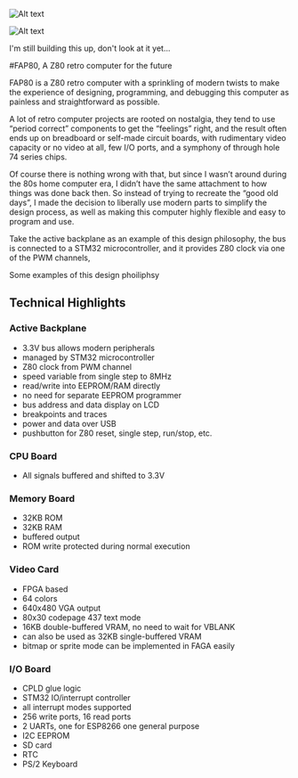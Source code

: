 
![Alt text](http://i.imgur.com/f08Pt1o.jpg)

![Alt text](http://i.imgur.com/XjIJ9EY.jpg)

I'm still building this up, don't look at it yet...


#FAP80, A Z80 retro computer for the future

FAP80 is a Z80 retro computer with a sprinkling of modern twists to make the experience of designing, programming, and debugging this computer as painless and straightforward as possible.

A lot of retro computer projects are rooted on nostalgia, they tend to use “period correct” components to get the “feelings” right, and the result often ends up on breadboard or self-made circuit boards, with rudimentary video capacity or no video at all, few I/O ports, and a symphony of through hole 74 series chips. 

Of course there is nothing wrong with that, but since I wasn’t around during the 80s home computer era, I didn’t have the same attachment to how things was done back then. So instead of trying to recreate the “good old days”, I made the decision to liberally use modern parts to simplify the design process, as well as making this computer highly flexible and easy to program and use.

Take the active backplane as an example of this design philosophy, the bus is connected to a STM32 microcontroller, and it provides Z80 clock via one of the PWM channels, 

Some examples of this design phoiliphsy 


## Technical Highlights

### Active Backplane

* 3.3V bus allows modern peripherals
* managed by STM32 microcontroller
* Z80 clock from PWM channel
* speed variable from single step to 8MHz
* read/write into EEPROM/RAM directly
* no need for separate EEPROM programmer
* bus address and data display on LCD
* breakpoints and traces
* power and data over USB
* pushbutton for Z80 reset, single step, run/stop, etc.

### CPU Board
* All signals buffered and shifted to 3.3V

### Memory Board
* 32KB ROM
* 32KB RAM
* buffered output
* ROM write protected during normal execution

### Video Card
* FPGA based
* 64 colors
* 640x480 VGA output
* 80x30 codepage 437 text mode
* 16KB double-buffered VRAM, no need to wait for VBLANK
* can also be used as 32KB single-buffered VRAM
* bitmap or sprite mode can be implemented in FAGA easily

### I/O Board
* CPLD glue logic
* STM32 IO/interrupt controller
* all interrupt modes supported
* 256 write ports, 16 read ports
* 2 UARTs, one for ESP8266 one general purpose
* I2C EEPROM
* SD card
* RTC
* PS/2 Keyboard
